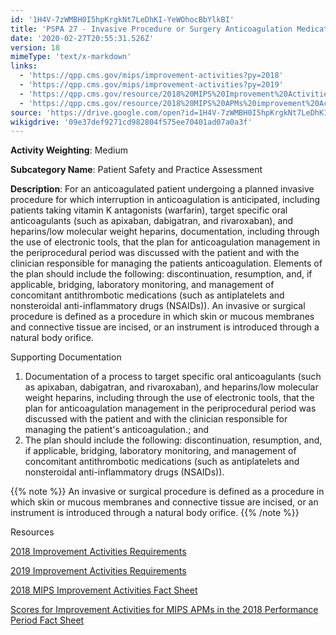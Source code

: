 ```yaml
---
id: '1H4V-7zWMBH0I5hpKrgkNt7LeDhKI-YeWOhocBbYlkBI'
title: 'PSPA 27 - Invasive Procedure or Surgery Anticoagulation Medication Management'
date: '2020-02-27T20:55:31.526Z'
version: 18
mimeType: 'text/x-markdown'
links:
  - 'https://qpp.cms.gov/mips/improvement-activities?py=2018'
  - 'https://qpp.cms.gov/mips/improvement-activities?py=2019'
  - 'https://qpp.cms.gov/resource/2018%20MIPS%20Improvement%20Activities%20Fact%20Sheet'
  - 'https://qpp.cms.gov/resource/2018%20MIPS%20APMs%20improvement%20Activities%20scores%20fact%20sheet'
source: 'https://drive.google.com/open?id=1H4V-7zWMBH0I5hpKrgkNt7LeDhKI-YeWOhocBbYlkBI'
wikigdrive: '09e37def9271cd982804f575ee70401ad07a0a3f'
---
```

**Activity Weighting**: Medium

**Subcategory Name**: Patient Safety and Practice Assessment

**Description**: For an anticoagulated patient undergoing a planned invasive procedure for which interruption in anticoagulation is anticipated, including patients taking vitamin K antagonists (warfarin), target specific oral anticoagulants (such as apixaban, dabigatran, and rivaroxaban), and heparins/low molecular weight heparins, documentation, including through the use of electronic tools, that the plan for anticoagulation management in the periprocedural period was discussed with the patient and with the clinician responsible for managing the patients anticoagulation. Elements of the plan should include the following: discontinuation, resumption, and, if applicable, bridging, laboratory monitoring, and management of concomitant antithrombotic medications (such as antiplatelets and nonsteroidal anti-inflammatory drugs (NSAIDs)). An invasive or surgical procedure is defined as a procedure in which skin or mucous membranes and connective tissue are incised, or an instrument is introduced through a natural body orifice.

Supporting Documentation

1. Documentation of a process to target specific oral anticoagulants (such as apixaban, dabigatran, and rivaroxaban), and heparins/low molecular weight heparins, including through the use of electronic tools, that the plan for anticoagulation management in the periprocedural period was discussed with the patient and with the clinician responsible for managing the patient's anticoagulation.; and
2. The plan should include the following: discontinuation, resumption, and, if applicable, bridging, laboratory monitoring, and management of concomitant antithrombotic medications (such as antiplatelets and nonsteroidal anti-inflammatory drugs (NSAIDs)).

{{% note %}}
An invasive or surgical procedure is defined as a procedure in which skin or mucous membranes and connective tissue are incised, or an instrument is introduced through a natural body orifice.
{{% /note %}}

Resources

[2018 Improvement Activities Requirements](https://qpp.cms.gov/mips/improvement-activities?py=2018)

[2019 Improvement Activities Requirements](https://qpp.cms.gov/mips/improvement-activities?py=2019)

[2018 MIPS Improvement Activities Fact Sheet](https://qpp.cms.gov/resource/2018%20MIPS%20Improvement%20Activities%20Fact%20Sheet)

[Scores for Improvement Activities for MIPS APMs in the 2018 Performance Period Fact Sheet](https://qpp.cms.gov/resource/2018%20MIPS%20APMs%20improvement%20Activities%20scores%20fact%20sheet)
